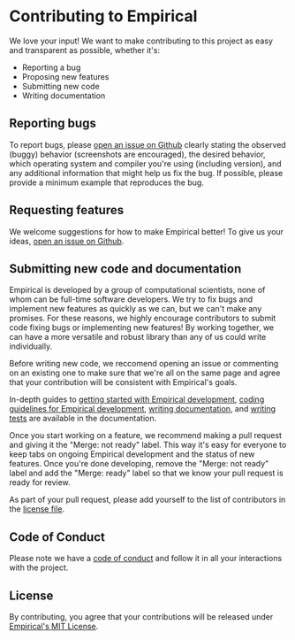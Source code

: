 # Contributing to Empirical

We love your input! We want to make contributing to this project as easy and transparent as possible, whether it's:

- Reporting a bug
- Proposing new features
- Submitting new code
- Writing documentation

## Reporting bugs

To report bugs, please [open an issue on Github](https://github.com/devosoft/Empirical/issues) 
clearly stating the observed (buggy) behavior (screenshots are encouraged), the desired behavior, 
which operating system and compiler you're using (including version), and any additional information that might 
help us fix the bug. If possible, please provide a minimum example that reproduces the bug.

## Requesting features

We welcome suggestions for how to make Empirical better! To give us your ideas, [open an issue on Github](https://github.com/devosoft/Empirical/issues). 

## Submitting new code and documentation

Empirical is developed by a group of computational scientists, none of whom can be full-time software developers.
We try to fix bugs and implement new features as quickly as we can, but we can't make any promises.
For these reasons, we highly encourage contributors to submit code fixing bugs or implementing new features!
By working together, we can have a more versatile and robust library than any of us could write individually.

Before writing new code, we reccomend opening an issue or commenting on an existing one to make sure that we're all on the
same page and agree that your contribution will be consistent with Empirical's goals.

In-depth guides to [getting started with Empirical development](https://empirical.readthedocs.io/en/latest/dev/getting-started.html), 
[coding guidelines for Empirical development](https://empirical.readthedocs.io/en/latest/dev/contribution-guidelines-and-review.html),
[writing documentation](https://empirical.readthedocs.io/en/latest/dev/adding-documentation.html), and
[writing tests](https://empirical.readthedocs.io/en/latest/dev/guide-to-testing.html) are available in the documentation.

Once you start working on a feature, we recommend making a pull request and giving it the "Merge: not ready" label. This way it's easy for everyone
to keep tabs on ongoing Empirical development and the status of new features. Once you're done developing, remove the "Merge: not ready" label and
add the "Merge: ready" label so that we know your pull request is ready for review.

As part of your pull request, please add yourself to the list of contributors in the [license file](LICENSE.md).

## Code of Conduct

Please note we have a [code of conduct](CODE_OF_CONDUCT.md) and follow it in all your interactions with the project.
   
## License

By contributing, you agree that your contributions will be released under [Empirical's MIT License](LICENSE.md).

